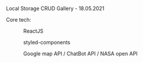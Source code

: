 <h>Local Storage CRUD Gallery</h2> - 18.05.2021 


<p>Core tech:</p>

<ul>
<ol>ReactJS</ol>
<ol>styled-components</ol>
<ol>Google map API / ChatBot API / NASA open API</ol>
</ul>
